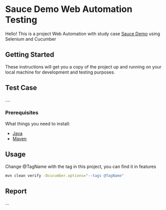 # Sauce Demo Web Automation Testing

Hello! This is a project Web Automation with study case [Sauce Demo](https://www.saucedemo.com/) using Selenium and Cucumber

## Getting Started

These instructions will get you a copy of the project up and running on your local machine for development and testing purposes.

## Test Case
....

### Prerequisites
What things you need to install:
- [Java](https://www.oracle.com/id/java/technologies/downloads/)
- [Maven](https://maven.apache.org/download.cgi)


## Usage
Change @TagName with the tag in this project, you can find it in features

````bash
mvn clean verify -Dcucumber.options="--tags @TagName"
````

## Report

...
